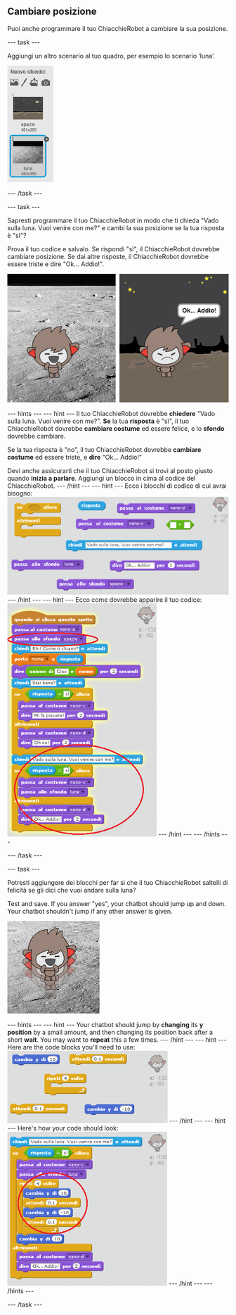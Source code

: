 ## Cambiare posizione

Puoi anche programmare il tuo ChiacchieRobot a cambiare la sua posizione.

\--- task \---

Aggiungi un altro scenario al tuo quadro, per esempio lo scenario ‘luna’.

![Adding a 'moon' backdrop](images/chatbot-moon.png)

\--- /task \---

\--- task \---

Sapresti programmare il tuo ChiacchieRobot in modo che ti chieda "Vado sulla luna. Vuoi venire con me?" e cambi la sua posizione se la tua risposta è "sì"?

Prova il tuo codice e salvalo. Se rispondi "sì", il ChiacchieRobot dovrebbe cambiare posizione. Se dai altre risposte, il ChiacchieRobot dovrebbe essere triste e dire "Ok... Addio!".

![Testing a changing backdrop](images/chatbot-backdrop-test.png)

\--- hints \--- \--- hint \--- Il tuo ChiacchieRobot dovrebbe **chiedere** "Vado sulla luna. Vuoi venire con me?". **Se** la tua **risposta** è "sì", il tuo ChiacchieRobot dovrebbe **cambiare costume** ed essere felice, e lo **sfondo** dovrebbe cambiare.

Se la tua risposta è "no", il tuo ChiacchieRobot dovrebbe **cambiare costume** ed essere triste, e **dire** "Ok... Addio!"

Devi anche assicurarti che il tuo ChiacchieRobot si trovi al posto giusto quando **inizia a parlare**. Aggiungi un blocco in cima al codice del ChiacchieRobot. \--- /hint \--- \--- hint \--- Ecco i blocchi di codice di cui avrai bisogno: ![Blocks for changing the backdrop](images/chatbot-backdrop-blocks.png) \--- /hint \--- \--- hint \--- Ecco come dovrebbe apparire il tuo codice: ![Code for changing the backdrop](images/chatbot-backdrop-code.png) \--- /hint \--- \--- /hints \---

\--- /task \---

\--- task \---

Potresti aggiungere dei blocchi per far sì che il tuo ChiacchieRobot saltelli di felicità se gli dici che vuoi andare sulla luna?

Test and save. If you answer "yes", your chatbot should jump up and down. Your chatbot shouldn't jump if any other answer is given.

![Testing a jumping ChatBot](images/chatbot-jump-test.png)

\--- hints \--- \--- hint \--- Your chatbot should jump by **changing** its **y position** by a small amount, and then changing its position back after a short **wait**. You may want to **repeat** this a few times. \--- /hint \--- \--- hint \--- Here are the code blocks you'll need to use: ![Blocks for a jumping ChatBot](images/chatbot-jump-blocks.png) \--- /hint \--- \--- hint \--- Here's how your code should look: ![Code for a jumping ChatBot](images/chatbot-jump-code.png) \--- /hint \--- \--- /hints \---

\--- /task \---